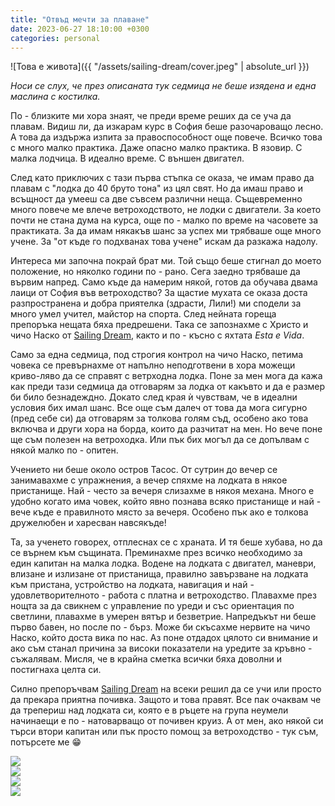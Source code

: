 ```yaml
---
title: "Отвъд мечти за плаване"
date: 2023-06-27 18:10:00 +0300
categories: personal
---
```


![Това е живота]({{ "/assets/sailing-dream/cover.jpeg" | absolute_url }})

_Носи се слух, че през описаната тук седмица не беше изядена и една маслина с костилка._

По - близките ми хора знаят, че преди време реших да се уча да плавам.
Видиш ли, да изкарам курс в София беше разочароващо лесно. А това да издържа изпита
за правоспособност още повече. Всичко това с много малко практика. Даже опасно
малко практика. В язовир. С малка лодчица. В идеално време. С външен двигател.

След като приключих с тази първа стъпка се оказа, че имам право да плавам с "лодка до 40
бруто тона" из цял свят. Но да имаш право и всъщност да умееш са две съвсем различни неща.
Същевременно много повече ме влече ветроходството, не лодки с двигатели. За което почти
не стана дума на курса, още по - малко по време на часовете за практиката. За да имам
някакъв шанс за успех ми трябваше още много учене. За "от къде го подхванах това
учене" искам да разкажа надолу.

<!--more-->

Интереса ми започна покрай брат ми. Той също беше стигнал до моето
положение, но няколко години по - рано. Сега заедно трябваше да вървим напред. Само къде
да намерим някой, готов да обучава двама лаици от София във ветроходство? За щастие
мухата се оказа доста разпространена и добра приятелка (здрасти, Лили!) ми сподели за
много умел учител, майстор на спорта. След нейната гореща препоръка нещата бяха предрешени.
Така се запознахме с Христо и чичо Наско от [Sailing Dream](https://sailingdream.org/),
както и по - късно с яхтата _Esta e Vida_.

Само за една седмица, под строгия контрол на чичо Наско, петима човека се превърнахме от
напълно неподготвени в хора можещи криво-ляво да се справят с ветрходна лодка. Поне за
мен мога да кажа как преди тази седмица да отговарям за лодка от какъвто и да е размер
би било безнадеждно. Докато след края ѝ чувствам, че в идеални условия бих имал шанс. Все
още съм далеч от това да мога сигурно (пред себе си) да отговарям за толкова голям съд,
особено ако това включва и други хора на борда, които да разчитат на мен. Но вече поне
ще съм полезен на ветроходка. Или пък бих могъл да се допълвам с някой малко по - опитен.

Учението ни беше около остров Тасос. От сутрин до вечер се занимавахме с упражнения,
а вечер спяхме на лодката в някое пристанище. Най - често за вечеря слизахме в някоя
механа. Много е удобно когато има човек, който явно познава всяко пристанище и най -
вече къде е правилното място за вечеря. Особено пък ако е толкова дружелюбен и харесван
навсякъде!

Та, за ученето говорех, отплеснах се с храната. И тя беше хубава, но да се върнем към
същината. Преминахме през всичко необходимо за един капитан на малка лодка. Водене на
лодката с двигател, маневри, влизане и излизане от пристанища, правилно завързване на
лодката към пристана, устройство на лодката, навигация и най - удовлетворителното -
работа с платна и ветроходство. Плавахме през нощта за да свикнем с управление по уреди
и със ориентация по светлини, плавахме в умерен вятър и безветрие. Напредъкът ни беше
първо бавен, но после по - бърз. Може би скъсахме нервите на чичо Наско, който доста
вика по нас. Аз поне отдадох цялото си внимание и ако съм станал причина за високи
показатели на уредите за кръвно - съжалявам. Мисля, че в крайна сметка всички бяха
доволни и постигнаха целта си.

Силно препоръчвам [Sailing Dream](https://sailingdream.org/) на всеки решил да се учи
или просто да прекара приятна почивка. Защото и това правят. Все пак очаквам че
да трепериш над лодката си, която е в ръцете на група неумели начинаещи е по - натоварващо
от почивен круиз. А от мен, ако някой си търси втори капитан или пък просто помощ за
ветроходство - тук съм, потърсете ме 😁

<div class="gallery gallery-full-width">
    <div class="gallery-row">
        <div class="gallery-column">
            <a href="/assets/sailing-dream/esta-e-vida.jpeg"
                title="Esta-e-Vida, скрита от бързо развиалта се буря">
                <img src="/assets/sailing-dream/esta-e-vida-thumb.jpeg">
            </a>
        </div>
        <div class="gallery-column">
            <a href="/assets/sailing-dream/brother-in-control.jpeg"
                title="Брата е много съсредоточен, гледа за мрежи на рибари!">
                <img src="/assets/sailing-dream/brother-in-control-thumb.jpeg">
            </a>
        </div>
        <div class="gallery-column">
            <a href="/assets/sailing-dream/good-weather-training.jpeg"
                title="Попаднахме на тренировки за предстоящо състезание">
                <img src="/assets/sailing-dream/good-weather-training-thumb.jpeg">
            </a>
        </div>
        <div class="gallery-column">
            <a href="/assets/sailing-dream/kavala.jpeg"
                title="Кавала защото изглежда много добре от тази гледна точка.">
                <img src="/assets/sailing-dream/kavala-thumb.jpeg">
            </a>
        </div>
    </div>
</div>
